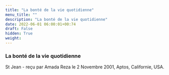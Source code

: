 ```yaml
---
title: "La bonté de la vie quotidienne"
menu_title: ""
description: "La bonté de la vie quotidienne"
date: 2022-06-01 06:00:01+00:74
draft: False
hidden: True
weight:
---
```

### La bonté de la vie quotidienne

St Jean - reçu par Amada Reza le 2 Novembre 2001, Aptos, Californie, USA.
